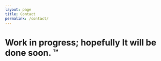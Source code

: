 ```yaml
---
layout: page
title: Contact
permalink: /contact/
---
```

# Work in progress; hopefully It will be done soon. ™
